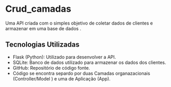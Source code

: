 # Crud_camadas 
Uma API criada com o simples objetivo de coletar dados de clientes e armazenar em uma base de dados .

## Tecnologias Utilizadas

- Flask (Python): Utilizado para desenvolver a API.
- SQLite: Banco de dados utilizado para armazenar os dados dos clientes.
- GitHub: Repositório de código fonte.
- Código se encontra separdo por duas Camadas organazacionais (Controller/Model ) e uma de Aplicação (App).
